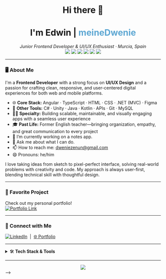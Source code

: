 <!-- Hi there, I'm Edwin Nuñez (meineDwenie) 👋 -->
<h1 align="center">Hi there 👋</h1>
<h1 align="center">I'm Edwin | <span style="color:#5FA8D3;">meineDwenie</span></h1>
<p align="center">
  <em>Junior Frontend Developer & UI/UX Enthusiast · Murcia, Spain</em>
  <br>
  <img src="https://img.shields.io/badge/Angular-DD0031?style=flat-square&logo=angular&logoColor=white"/>
  <img src="https://img.shields.io/badge/TypeScript-3178C6?style=flat-square&logo=typescript&logoColor=white"/>
  <img src="https://img.shields.io/badge/Figma-F24E1E?style=flat-square&logo=figma&logoColor=white"/>
  <img src="https://img.shields.io/badge/HTML5-E34F26?style=flat-square&logo=html5&logoColor=white"/>
  <img src="https://img.shields.io/badge/CSS3-1572B6?style=flat-square&logo=css3&logoColor=white"/>
  <img src="https://img.shields.io/badge/.NET-512BD4?style=flat-square&logo=dotnet&logoColor=white"/>
</p>

---

### 🖥️ About Me

I'm a **Frontend Developer** with a strong focus on **UI/UX Design** and a passion for crafting clean, responsive, and user-centered digital experiences for both web and mobile platforms.

- 🌐 **Core Stack:** Angular · TypeScript · HTML · CSS · .NET (MVC) · Figma
- 🚀 **Other Tools:** C# · Unity · Java · Kotlin · APIs · Git · MySQL
- 🧑‍🎨 **Specialty:** Building scalable, maintainable, and visually engaging apps with a seamless user experience
- 🎓 **Past Life:** Former English teacher—bringing organization, empathy, and great communication to every project
- 🔭 I’m currently working on a notes app.
- 💬 Ask me about what I can do.
- 📫 How to reach me: dweniezenun@gmail.com
- 😄 Pronouns: he/him

I love taking ideas from sketch to pixel-perfect interface, solving real-world problems with creativity and code. My approach is always user-first, blending technical skill with thoughtful design.

---

### 📱 Favorite Project

Check out my personal portfolio!  
<a href="https://meinedwenie.github.io/portfolio/" target="_blank">
  <img src="https://img.shields.io/badge/Portfolio-Click%20Here-%235FA8D3?style=for-the-badge&logo=githubpages&logoColor=white" alt="Portfolio Link">
</a>

---

### 🔗 Connect with Me

[![LinkedIn](https://img.shields.io/badge/LinkedIn-Edwin%20Nuñez-%230A66C2?style=flat-square&logo=linkedin&logoColor=white)](https://www.linkedin.com/in/edwin-nu%C3%B1ez-lpt-0a2856126/)
&nbsp;|&nbsp;
[🌐 Portfolio](https://meinedwenie.github.io/portfolio/)

---

<details>
<summary>🛠️ <b>Tech Stack & Tools</b></summary>
<br>

- **Frontend:** Angular, TypeScript, HTML5, CSS3
- **UI/UX:** Figma, Adobe XD
- **Backend:** .NET (MVC), C#
- **Mobile:** Unity, Java, Kotlin
- **Databases:** MySQL
- **Others:** Git, RESTful APIs

</details>

---

<div align="center">
  <img src="https://capsule-render.vercel.app/api?type=waving&color=0:5FA8D3,100:9ADCFF&height=90&section=footer"/>
</div>
-->
